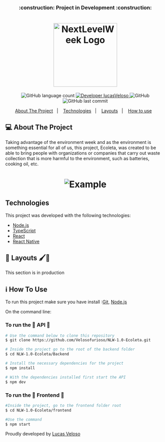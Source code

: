 <h3 align="center">:construction: Project in Development :construction:</h3>

<h1 align="center">
    <img alt="NextLevelWeek Logo" title="#NLWLogo" src=".github/nlwLogo.svg" width="200px" />
</h1>

<p align="center">

  <img alt="GitHub language count" src="https://img.shields.io/github/languages/count/Velosofurioso/NLW-1.0-Ecoleta?color=%236633CC">

  <a href="https://www.linkedin.com/in/veloso-lucas/">
    <img alt="Developer lucasVeloso" src="https://img.shields.io/badge/Developer-LucasVeloso-%23202024">
  </a>

  <img alt="GitHub" src="https://img.shields.io/github/license/Velosofurioso/NLW-1.0-Ecoleta?color=%2334CB79">

  <img alt="GitHub last commit" src="https://img.shields.io/github/last-commit/Velosofurioso/NLW-1.0-Ecoleta?color=%23322153">

</p>

<p align="center">
  <a href="#-About-The-Project">About The Project</a>&nbsp;&nbsp;&nbsp;|&nbsp;&nbsp;&nbsp;
  <a href="#Technologies">Technologies</a>&nbsp;&nbsp;&nbsp;|&nbsp;&nbsp;&nbsp;
  <a href="#-Layouts">Layouts</a>&nbsp;&nbsp;&nbsp;|&nbsp;&nbsp;&nbsp;
  <a href="#-How-To-Use">How to use</a>&nbsp;&nbsp;&nbsp;
</p>


## 💻 About The Project

  Taking advantage of the environment week and as the environment is something essential for all of us, this project, Ecoleta, was created to be able to bring
  people with organizations or companies that carry out waste collection that is more harmful to the environment, such as batteries, cooking oil, etc.

<h1 align="center">
    <img title="Example" src=".github/logo_ecolab.png"/>
</h1>


## Technologies

This project was developed with the following technologies:

- [Node.js][node]
- [TypeScript][ts]
- [React][react]
- [React Native][reactnative]

## :construction: Layouts 🖌️:construction:

This section is in production


## :information_source: How To Use

To run this project make sure you have install :[Git](https://git-scm.com), [Node.js][node]

On the command line:

### To run the :construction: API :construction:

```bash
# Use the command below to clone this repository
$ git clone https://github.com/Velosofurioso/NLW-1.0-Ecoleta.git

# Inside the project go to the root of the backend folder
$ cd NLW-1.0-Ecoleta/Backend

# Install the necessary dependencies for the project 
$ npm install

# With the dependencies installed first start the API
$ npm dev

```

### To run the :construction: Frontend :construction:

```bash
#Inside the project, go to the frontend folder root
$ cd NLW-1.0-Ecoleta/frontend

#Use the command
$ npm start

```

Proudly developed by [Lucas Veloso](https://www.linkedin.com/in/veloso-lucas/)

[node]: https://nodejs.org/
[ts]: https://www.typescriptlang.org/
[react]: https://reactjs.org
[reactnative]: https://facebook.github.io/react-native/
